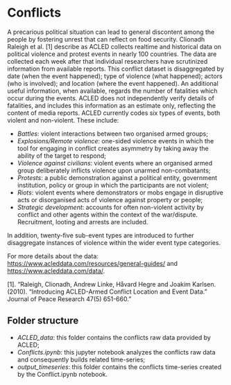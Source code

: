 # Conflicts

A precarious political situation can lead to general discontent among the people by fostering unrest that can reflect on food security. Clionadh Raleigh et al. [1] describe as ACLED collects realtime and historical data on political violence and protest events in nearly 100 countries. The data are collected each week after that individual researchers have scrutinized information from available reports. This conflict dataset is disaggregated by date (when the event happened); type of violence (what happened); actors (who is involved); and location (where the event happened). An additional useful information, when available, regards the number of fatalities which occur during the events. ACLED does not independently verify details of fatalities, and includes this information as an estimate only, reflecting the content of media reports. ACLED currently codes six types of events, both violent and non-violent. These include:

- *Battles*: violent interactions between two organised armed groups;
- *Explosions/Remote violence*: one-sided violence events in which the tool for engaging in conflict creates asymmetry by taking away the ability of the target to respond;
- *Violence against civilians*: violent events where an organised armed group deliberately inflicts violence upon unarmed non-combatants;
- *Protests*: a public demonstration against a political entity, government institution, policy or group in which the participants are not violent;
- *Riots*: violent events where demonstrators or mobs engage in disruptive acts or disorganised acts of violence against property or people;
- *Strategic development*: accounts for often non-violent activity by conflict and other agents within the context of the war/dispute. Recruitment, looting and arrests are included.

In addition, twenty-five sub-event types are introduced to further disaggregate instances of violence within the wider event type categories.

For more details about the data: https://www.acleddata.com/resources/general-guides/ and https://www.acleddata.com/data/.

[1]. “Raleigh, Clionadh, Andrew Linke, Håvard Hegre and Joakim Karlsen. (2010). “Introducing ACLED-Armed Conflict Location and Event Data.” Journal of Peace Research 47(5) 651-660.”

## Folder structure

- *ACLED_data*: this folder contains the conflicts raw data provided by ACLED;
- *Conflicts.ipynb*: this jupyter notebook analyzes the conflicts raw data and consequently builds related time-series;
- *output_timeseries*: this folder contains the conflicts time-series created by the Conflict.ipynb notebook.
